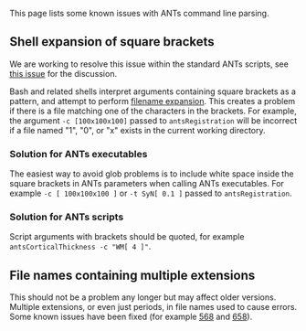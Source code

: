 This page lists some known issues with ANTs command line parsing. 


## Shell expansion of square brackets

We are working to resolve this issue within the standard ANTs scripts, see [this issue](https://github.com/ANTsX/ANTs/issues/712) for the discussion.

Bash and related shells interpret arguments containing square brackets as a pattern, and attempt to perform [filename expansion](http://tldp.org/LDP/Bash-Beginners-Guide/html/sect_03_04.html#sect_03_04_08). This creates a problem if there is a file matching one of the characters in the brackets. For example, the argument `-c [100x100x100]` passed to `antsRegistration` will be incorrect if a file named "1", "0", or "x" exists in the current working directory. 

### Solution for ANTs executables

The easiest way to avoid glob problems is to include white space inside the square brackets in ANTs parameters when calling ANTs executables. For example `-c [ 100x100x100 ]` or `-t SyN[ 0.1 ]` passed to `antsRegistration`.

### Solution for ANTs scripts

Script arguments with brackets should be quoted, for example `antsCorticalThickness -c "WM[ 4 ]"`.


## File names containing multiple extensions

This should not be a problem any longer but may affect older versions. Multiple extensions, or even just periods, in file names used to cause errors. Some known issues have been fixed (for example [568](https://github.com/ANTsX/ANTs/pull/568) and [658](https://github.com/ANTsX/ANTs/pull/658)).
